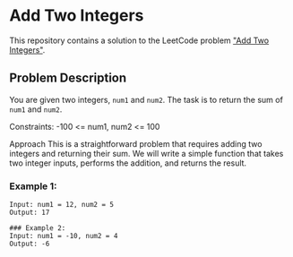 # Add Two Integers

This repository contains a solution to the LeetCode problem ["Add Two Integers"](https://leetcode.com/problems/add-two-integers/description/).

## Problem Description

You are given two integers, `num1` and `num2`. The task is to return the sum of `num1` and `num2`.

Constraints:
-100 <= num1, num2 <= 100

Approach
This is a straightforward problem that requires adding two integers and returning their sum. We will write a simple function that takes two integer inputs, performs the addition, and returns the result.

### Example 1:

```plaintext
Input: num1 = 12, num2 = 5
Output: 17

### Example 2:
Input: num1 = -10, num2 = 4
Output: -6
